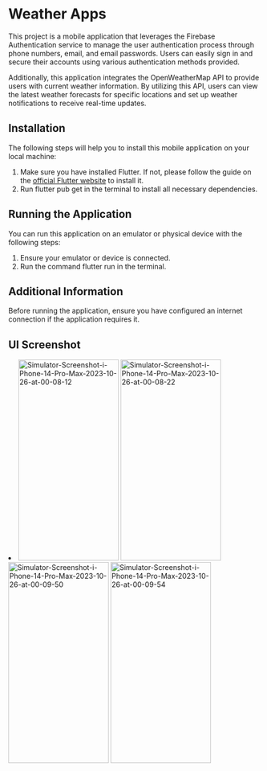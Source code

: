 # Weather Apps

This project is a mobile application that leverages the Firebase Authentication service to manage the user authentication process through phone numbers, email, and email passwords. Users can easily sign in and secure their accounts using various authentication methods provided.

Additionally, this application integrates the OpenWeatherMap API to provide users with current weather information. By utilizing this API, users can view the latest weather forecasts for specific locations and set up weather notifications to receive real-time updates.
## Installation

The following steps will help you to install this mobile application on your local machine:

1. Make sure you have installed Flutter. If not, please follow the guide on the [official Flutter website](https://flutter.dev/docs/get-started/install) to install it.
2. Run flutter pub get in the terminal to install all necessary dependencies.

## Running the Application

You can run this application on an emulator or physical device with the following steps:

1. Ensure your emulator or device is connected.
2. Run the command flutter run in the terminal.

## Additional Information

Before running the application, ensure you have configured an internet connection if the application requires it.

## UI Screenshot
<li>
  <a href="https://ibb.co/1zg4Tpq"><img width="200" height="400"  src="https://i.ibb.co/6XMqFpP/Simulator-Screenshot-i-Phone-14-Pro-Max-2023-10-26-at-00-08-12.png" alt="Simulator-Screenshot-i-Phone-14-Pro-Max-2023-10-26-at-00-08-12" border="0"></a>
<a href="https://ibb.co/F5RBh79"><img width="200" height="400"  src="https://i.ibb.co/pfY31Xg/Simulator-Screenshot-i-Phone-14-Pro-Max-2023-10-26-at-00-08-22.png" alt="Simulator-Screenshot-i-Phone-14-Pro-Max-2023-10-26-at-00-08-22" border="0"></a>
<a href="https://ibb.co/cLtvKQv"><img width="200" height="400"  src="https://i.ibb.co/8c2Bn9B/Simulator-Screenshot-i-Phone-14-Pro-Max-2023-10-26-at-00-09-50.png" alt="Simulator-Screenshot-i-Phone-14-Pro-Max-2023-10-26-at-00-09-50" border="0"></a>
<a href="https://ibb.co/K7x4MbY"><img width="200" height="400"  src="https://i.ibb.co/rM28CFg/Simulator-Screenshot-i-Phone-14-Pro-Max-2023-10-26-at-00-09-54.png" alt="Simulator-Screenshot-i-Phone-14-Pro-Max-2023-10-26-at-00-09-54" border="0"></a>
</li>

